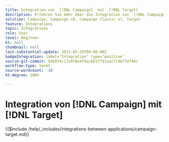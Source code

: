 ```yaml
---
title: Integration von  [!DNL Campaign]  mit  [!DNL Target]
description: Erfahren Sie mehr über die Integration von  [!DNL Campaign]  mit  [!DNL Target].
solution: Campaign, Campaign v8, Campaign Classic v7, Target
feature: Integrations
topic: Integrations
role: User
level: Beginner
kt: null
thumbnail: null
last-substantial-update: 2023-05-19T00:00:00Z
badgeIntegration: label="Integration" type="positive"
source-git-commit: 94b074c17e976e4f4acbb1ff41aacfc9bf74744c
workflow-type: tm+mt
source-wordcount: '10'
ht-degree: 100%

---
```



# Integration von [!DNL Campaign] mit [!DNL Target]

{{$include /help/_includes/integrations-between-applications/campaign-target.md}}

